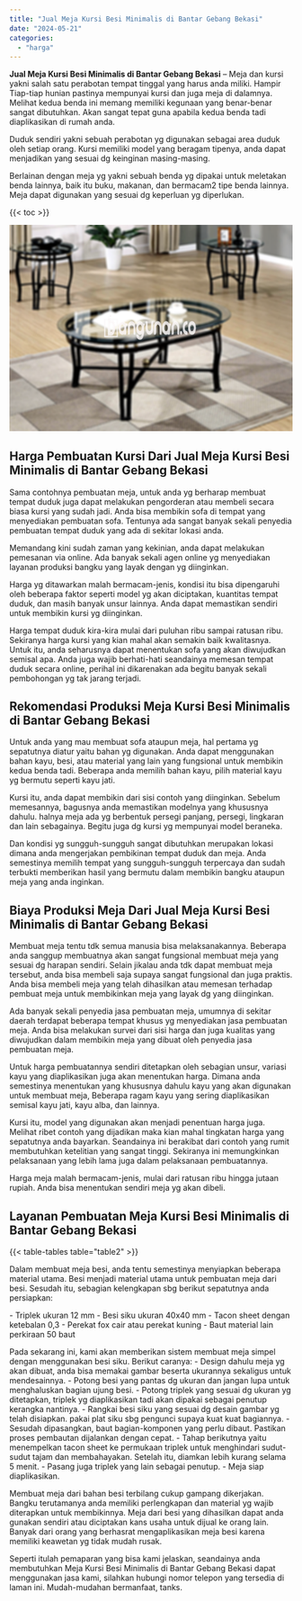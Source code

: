 ```yaml
---
title: "Jual Meja Kursi Besi Minimalis di Bantar Gebang Bekasi"
date: "2024-05-21"
categories: 
  - "harga"
---
```


**Jual Meja Kursi Besi Minimalis di Bantar Gebang Bekasi** – Meja dan kursi yakni salah satu perabotan tempat tinggal yang harus anda miliki. Hampir Tiap-tiap hunian pastinya mempunyai kursi dan juga meja di dalamnya. Melihat kedua benda ini memang memiliki kegunaan yang benar-benar sangat dibutuhkan. Akan sangat tepat guna apabila kedua benda tadi diaplikasikan di rumah anda.

Duduk sendiri yakni sebuah perabotan yg digunakan sebagai area duduk oleh setiap orang. Kursi memiliki model yang beragam tipenya, anda dapat menjadikan yang sesuai dg keinginan masing-masing.

Berlainan dengan meja yg yakni sebuah benda yg dipakai untuk meletakan benda lainnya, baik itu buku, makanan, dan bermacam2 tipe benda lainnya. Meja dapat digunakan yang sesuai dg keperluan yg diperlukan.

{{< toc >}}

![Jual Meja Kursi Besi Minimalis di Bantar Gebang Bekasi](/images/jual-meja-besi-murah18.png)

## Harga Pembuatan Kursi Dari Jual Meja Kursi Besi Minimalis di Bantar Gebang Bekasi

Sama contohnya pembuatan meja, untuk anda yg berharap membuat tempat duduk juga dapat melakukan pengorderan atau membeli secara biasa kursi yang sudah jadi. Anda bisa membikin sofa di tempat yang menyediakan pembuatan sofa. Tentunya ada sangat banyak sekali penyedia pembuatan tempat duduk yang ada di sekitar lokasi anda.

Memandang kini sudah zaman yang kekinian, anda dapat melakukan pemesanan via online. Ada banyak sekali agen online yg menyediakan layanan produksi bangku yang layak dengan yg diinginkan.

Harga yg ditawarkan malah bermacam-jenis, kondisi itu bisa dipengaruhi oleh beberapa faktor seperti model yg akan diciptakan, kuantitas tempat duduk, dan masih banyak unsur lainnya. Anda dapat memastikan sendiri untuk membikin kursi yg diinginkan.

Harga tempat duduk kira-kira mulai dari puluhan ribu sampai ratusan ribu. Sekiranya harga kursi yang kian mahal akan semakin baik kwalitasnya. Untuk itu, anda seharusnya dapat menentukan sofa yang akan diwujudkan semisal apa. Anda juga wajib berhati-hati seandainya memesan tempat duduk secara online, perihal ini dikarenakan ada begitu banyak sekali pembohongan yg tak jarang terjadi.

## Rekomendasi Produksi Meja Kursi Besi Minimalis di Bantar Gebang Bekasi

Untuk anda yang mau membuat sofa ataupun meja, hal pertama yg sepatutnya diatur yaitu bahan yg digunakan. Anda dapat menggunakan bahan kayu, besi, atau material yang lain yang fungsional untuk membikin kedua benda tadi. Beberapa anda memilih bahan kayu, pilih material kayu yg bermutu seperti kayu jati.

Kursi itu, anda dapat membikin dari sisi contoh yang diinginkan. Sebelum memesannya, bagusnya anda memastikan modelnya yang khususnya dahulu. halnya meja ada yg berbentuk persegi panjang, persegi, lingkaran dan lain sebagainya. Begitu juga dg kursi yg mempunyai model beraneka.

Dan kondisi yg sungguh-sungguh sangat dibutuhkan merupakan lokasi dimana anda mengerjakan pembikinan tempat duduk dan meja. Anda semestinya memilih tempat yang sungguh-sungguh terpercaya dan sudah terbukti memberikan hasil yang bermutu dalam membikin bangku ataupun meja yang anda inginkan.

## Biaya Produksi Meja Dari Jual Meja Kursi Besi Minimalis di Bantar Gebang Bekasi

Membuat meja tentu tdk semua manusia bisa melaksanakannya. Beberapa anda sanggup membuatnya akan sangat fungsional membuat meja yang sesuai dg harapan sendiri. Selain jikalau anda tdk dapat membuat meja tersebut, anda bisa membeli saja supaya sangat fungsional dan juga praktis. Anda bisa membeli meja yang telah dihasilkan atau memesan terhadap pembuat meja untuk membikinkan meja yang layak dg yang diinginkan.

Ada banyak sekali penyedia jasa pembuatan meja, umumnya di sekitar daerah terdapat beberapa tempat khusus yg menyediakan jasa pembuatan meja. Anda bisa melakukan survei dari sisi harga dan juga kualitas yang diwujudkan dalam membikin meja yang dibuat oleh penyedia jasa pembuatan meja.

Untuk harga pembuatannya sendiri ditetapkan oleh sebagian unsur, variasi kayu yang diaplikasikan juga akan menentukan harga. Dimana anda semestinya menentukan yang khususnya dahulu kayu yang akan digunakan untuk membuat meja, Beberapa ragam kayu yang sering diaplikasikan semisal kayu jati, kayu alba, dan lainnya.

Kursi itu, model yang digunakan akan menjadi penentuan harga juga. Melihat ribet contoh yang dijadikan maka kian mahal tingkatan harga yang sepatutnya anda bayarkan. Seandainya ini berakibat dari contoh yang rumit membutuhkan ketelitian yang sangat tinggi. Sekiranya ini memungkinkan pelaksanaan yang lebih lama juga dalam pelaksanaan pembuatannya.

Harga meja malah bermacam-jenis, mulai dari ratusan ribu hingga jutaan rupiah. Anda bisa menentukan sendiri meja yg akan dibeli.

## Layanan Pembuatan Meja Kursi Besi Minimalis di Bantar Gebang Bekasi

{{< table-tables table="table2" >}}

Dalam membuat meja besi, anda tentu semestinya menyiapkan beberapa material utama. Besi menjadi material utama untuk pembuatan meja dari besi. Sesudah itu, sebagian kelengkapan sbg berikut sepatutnya anda persiapkan:

\- Triplek ukuran 12 mm - Besi siku ukuran 40x40 mm - Tacon sheet dengan ketebalan 0,3 - Perekat fox cair atau perekat kuning - Baut material lain perkiraan 50 baut

Pada sekarang ini, kami akan memberikan sistem membuat meja simpel dengan menggunakan besi siku. Berikut caranya: - Design dahulu meja yg akan dibuat, anda bisa memakai gambar beserta ukurannya sekaligus untuk mendesainnya. - Potong besi yang pantas dg ukuran dan jangan lupa untuk menghaluskan bagian ujung besi. - Potong triplek yang sesuai dg ukuran yg ditetapkan, triplek yg diaplikasikan tadi akan dipakai sebagai penutup kerangka nantinya. - Rangkai besi siku yang sesuai dg desain gambar yg telah disiapkan. pakai plat siku sbg pengunci supaya kuat kuat bagiannya. - Sesudah dipasangkan, baut bagian-komponen yang perlu dibaut. Pastikan proses pembautan dijalankan dengan cepat. - Tahap berikutnya yaitu menempelkan tacon sheet ke permukaan triplek untuk menghindari sudut-sudut tajam dan membahayakan. Setelah itu, diamkan lebih kurang selama 5 menit. - Pasang juga triplek yang lain sebagai penutup. - Meja siap diaplikasikan.

Membuat meja dari bahan besi terbilang cukup gampang dikerjakan. Bangku terutamanya anda memiliki perlengkapan dan material yg wajib diterapkan untuk membikinnya. Meja dari besi yang dihasilkan dapat anda gunakan sendiri atau diciptakan kans usaha untuk dijual ke orang lain. Banyak dari orang yang berhasrat mengaplikasikan meja besi karena memiliki keawetan yg tidak mudah rusak.

Seperti itulah pemaparan yang bisa kami jelaskan, seandainya anda membutuhkan Meja Kursi Besi Minimalis di Bantar Gebang Bekasi dapat menggunakan jasa kami, silahkan hubungi nomor telepon yang tersedia di laman ini. Mudah-mudahan bermanfaat, tanks.
